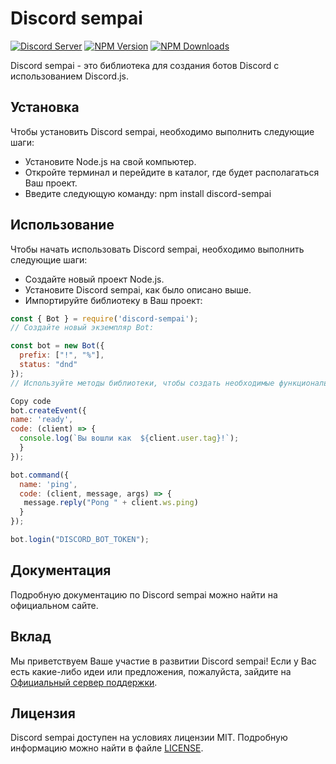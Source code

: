 # Discord sempai
[![Discord Server](https://img.shields.io/discord/796504104565211187?color=7289da&logo=discord&logoColor=white)](https://discord.gg/EuSbT5HH8b)
[![NPM Version](https://img.shields.io/npm/v/discord-sempai.svg?maxAge=3600)](https://www.npmjs.com/package/discord-sempai)
[![NPM Downloads](https://img.shields.io/npm/dt/discord-sempai.svg?maxAge=3600)](https://www.npmjs.com/package/discord-sempai)


Discord sempai - это библиотека для создания ботов Discord с использованием Discord.js.

## Установка
Чтобы установить Discord sempai, необходимо выполнить следующие шаги:

- Установите Node.js на свой компьютер.
- Откройте терминал и перейдите в каталог, где будет располагаться Ваш проект.
- Введите следующую команду: npm install discord-sempai

## Использование
Чтобы начать использовать Discord sempai, необходимо выполнить следующие шаги:

- Создайте новый проект Node.js.
- Установите Discord sempai, как было описано выше.
- Импортируйте библиотеку в Ваш проект:

```js
const { Bot } = require('discord-sempai');
// Создайте новый экземпляр Bot:

const bot = new Bot({
  prefix: ["!", "%"],
  status: "dnd"
});
// Используйте методы библиотеки, чтобы создать необходимые функциональности для Вашего бота.

Copy code
bot.createEvent({
name: 'ready',
code: (client) => {
  console.log(`Вы вошли как  ${client.user.tag}!`);
  }
});

bot.command({
  name: 'ping',
  code: (client, message, args) => {
   message.reply("Pong " + client.ws.ping)
  }
});

bot.login("DISCORD_BOT_TOKEN");
```

## Документация

Подробную документацию по Discord sempai можно найти на официальном сайте.

## Вклад

Мы приветствуем Ваше участие в развитии Discord sempai! Если у Вас есть какие-либо идеи или предложения, пожалуйста, зайдите на <a href="https://discord.gg/j8G7jhHMbs">Официальный сервер поддержки</a>.

## Лицензия

Discord sempai доступен на условиях лицензии MIT. Подробную информацию можно найти в файле <a href="https://github.com/Sempai-07/discord-sempai/blob/main/LICENSE">LICENSE</a>.